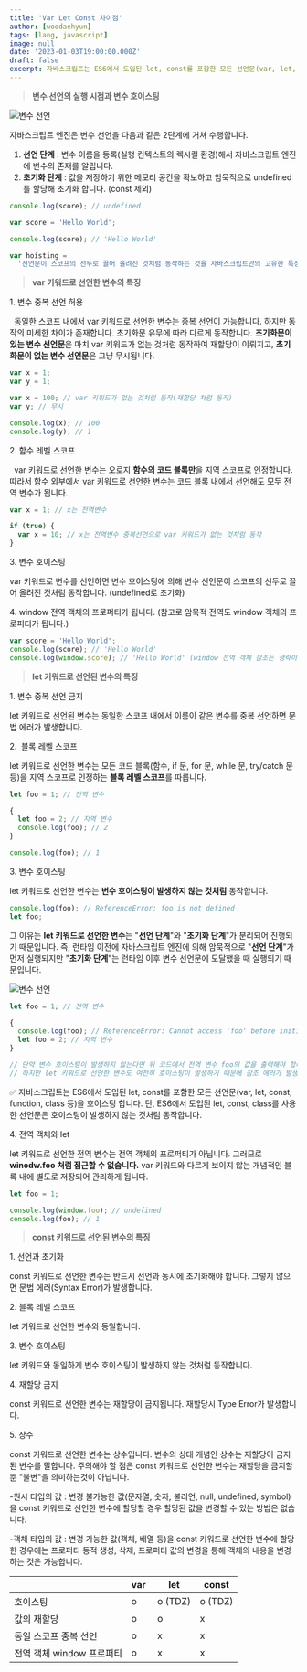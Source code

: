 ```yaml
---
title: 'Var Let Const 차이점'
author: [woodaehyun]
tags: [lang, javascript]
image: null
date: '2023-01-03T19:00:00.000Z'
draft: false
excerpt: 자바스크립트는 ES6에서 도입된 let, const를 포함한 모든 선언문(var, let, const등)을 호이스팅 합니다. 단, let, const, class는 호이스팅이 발생하지 않는 것처럼 동작합니다.
---
```


> **변수 선언의 실행 시점과 변수 호이스팅**

![변수 선언](https://img1.daumcdn.net/thumb/R1280x0/?scode=mtistory2&fname=https%3A%2F%2Fblog.kakaocdn.net%2Fdn%2FG2Mqa%2FbtrSE7S10ES%2FNlbRS5LZAex1Nar90CkNO0%2Fimg.png 'var let const')

자바스크립트 엔진은 변수 선언을 다음과 같은 2단계에 거쳐 수행합니다.

1.  **선언 단계** : 변수 이름을 등록(실행 컨텍스트의 렉시컬 환경)해서 자바스크립트 엔진에 변수의 존재를 알립니다.
2.  **초기화 단계** : 값을 저장하기 위한 메모리 공간을 확보하고 암묵적으로 undefined를 할당해 초기화 합니다. (const 제외)

```javascript
console.log(score); // undefined

var score = 'Hello World';

console.log(score); // 'Hello World'

var hoisting =
  '선언문이 스코프의 선두로 끌어 올려진 것처럼 동작하는 것을 자바스크립트만의 고유한 특징인 호이스팅 이라고 합니다';
```

> **var 키워드로 선언한 변수의 특징**

1\. 변수 중복 선언 허용

&nbsp;&nbsp;동일한 스코프 내에서 var 키워드로 선언한 변수는 중복 선언이 가능합니다. 하지만 동작의 미세한 차이가 존재합니다. 초기화문 유무에 따라 다르게 동작합니다. **초기화문이 있는 변수 선언문**은 마치 var 키워드가 없는 것처럼 동작하여 재할당이 이뤄지고, **초기화문이 없는 변수 선언문**은 그냥 무시됩니다.

```javascript
var x = 1;
var y = 1;

var x = 100; // var 키워드가 없는 것처럼 동작(재할당 처럼 동작)
var y; // 무시

console.log(x); // 100
console.log(y); // 1
```

2\. 함수 레벨 스코프

&nbsp;&nbsp;var 키워드로 선언한 변수는 오로지 **함수의 코드 블록만**을 지역 스코프로 인정합니다. 따라서 함수 외부에서 var 키워드로 선언한 변수는 코드 블록 내에서 선언해도 모두 전역 변수가 됩니다.

```javascript
var x = 1; // x는 전역변수

if (true) {
  var x = 10; // x는 전역변수 중복선언으로 var 키워드가 없는 것처럼 동작
}
```

3\. 변수 호이스팅

var 키워드로 변수를 선언하면 변수 호이스팅에 의해 변수 선언문이 스코프의 선두로 끌어 올려진 것처럼 동작합니다. (undefined로 초기화)

4\. window 전역 객체의 프로퍼티가 됩니다. (참고로 암묵적 전역도 window 객체의 프로퍼티가 됩니다.)

```javascript
var score = 'Hello World';
console.log(score); // 'Hello World'
console.log(window.score); // 'Hello World' (window 전역 객체 참조는 생략이 가능)
```

> **let 키워드로 선언된 변수의 특징**

1\. 변수 중복 선언 금지

let 키워드로 선언된 변수는 동일한 스코프 내에서 이름이 같은 변수를 중복 선언하면 문법 에러가 발생합니다.

2.  블록 레벨 스코프

let 키워드로 선언한 변수는 모든 코드 블록(함수, if 문, for 문, while 문, try/catch 문 등)을 지역 스코프로 인정하는 **블록 레벨 스코프**를 따릅니다.

```javascript
let foo = 1; // 전역 변수

{
  let foo = 2; // 지역 변수
  console.log(foo); // 2
}

console.log(foo); // 1
```

3\. 변수 호이스팅

let 키워드로 선언한 변수는 **변수 호이스팅이 발생하지 않는 것처럼** 동작합니다.

```javascript
console.log(foo); // ReferenceError: foo is not defined
let foo;
```

그 이유는 **let 키워드로 선언한 변수**는 "**선언 단계**"와 "**초기화 단계**"가 분리되어 진행되기 때문입니다. 즉, 런타임 이전에 자바스크립트 엔진에 의해 암묵적으로 "**선언 단계**"가 먼저 실행되지만 "**초기화 단계**"는 런타임 이후 변수 선언문에 도달했을 때 실행되기 때문입니다.

![변수 선언](https://img1.daumcdn.net/thumb/R1280x0/?scode=mtistory2&fname=https%3A%2F%2Fblog.kakaocdn.net%2Fdn%2F0uquB%2FbtrSCrd9JHK%2Fp9omg1U9PbvLDAkcrGKh1k%2Fimg.png 'var let const')

```javascript
let foo = 1; // 전역 변수

{
  console.log(foo); // ReferenceError: Cannot access 'foo' before initialization
  let foo = 2; // 지역 변수
}

// 만약 변수 호이스팅이 발생하지 않는다면 위 코드에서 전역 변수 foo의 값을 출력해야 합니다.
// 하지만 let 키워드로 선언한 변수도 여전히 호이스팅이 발생하기 때문에 참조 에러가 발생합니다.
```

✅ 자바스크립트는 ES6에서 도입된 let, const를 포함한 모든 선언문(var, let, const, function, class 등)을 호이스팅 합니다. 단, ES6에서 도입된 let, const, class를 사용한 선언문은 호이스팅이 발생하지 않는 것처럼 동작합니다.

4\. 전역 객체와 let

let 키워드로 선언한 전역 변수는 전역 객체의 프로퍼티가 아닙니다. 그러므로 **winodw.foo 처럼 접근할 수 없습니다.** var 키워드와 다르게 보이지 않는 개념적인 블록 내에 별도로 저장되어 관리하게 됩니다.

```javascript
let foo = 1;

console.log(window.foo); // undefined
console.log(foo); // 1
```

> **const 키워드로 선언된 변수의 특징**

1\. 선언과 초기화

const 키워드로 선언한 변수는 반드시 선언과 동시에 초기화해야 합니다. 그렇지 않으면 문법 에러(Syntax Error)가 발생합니다.

2\. 블록 레벨 스코프

let 키워드로 선언한 변수와 동일합니다.

3\. 변수 호이스팅

let 키워드와 동일하게 변수 호이스팅이 발생하지 않는 것처럼 동작합니다.

4\. 재할당 금지

const 키워드로 선언한 변수는 재할당이 금지됩니다. 재할당시 Type Error가 발생합니다.

5\. 상수

const 키워드로 선언한 변수는 상수입니다. 변수의 상대 개념인 상수는 재할당이 금지된 변수를 말합니다. 주의해야 할 점은 const 키워드로 선언한 변수는 재할당을 금지할 뿐 "불변"을 의미하는것이 아닙니다.

\-원시 타입의 값 : 변경 불가능한 값(문자열, 숫자, 불리언, null, undefined, symbol)을 const 키워드로 선언한 변수에 할당할 경우 할당된 값을 변경할 수 있는 방법은 없습니다.

\-객체 타입의 값 : 변경 가능한 값(객체, 배열 등)을 const 키워드로 선언한 변수에 할당한 경우에는 프로퍼티 동적 생성, 삭제, 프로퍼티 값의 변경을 통해 객체의 내용을 변경하는 것은 가능합니다.

|                           | **var**  | **let** | **const** |
| ------------------------- | -------- | ------- | --------- |
| 호이스팅                  | o        | o (TDZ) | o (TDZ)   |
| 값의 재할당               | o        | o       | x         |
| 동일 스코프 중복 선언     | o        | x       | x         |
| 전역 객체 window 프로퍼티 | o        | x       | x         |
